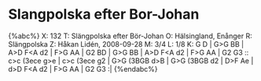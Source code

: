 # Slangpolska efter Bor-Johan

{%abc%}
X: 132
T: Slängpolska efter Bör-Johan
O: Hälsingland, Enånger
R: Slängpolska
Z: Håkan Lidén, 2008-09-28
M: 3/4
L: 1/8
K: G
D | G>G B<d c>B | A>D F<A d2 | F>G A<c B>A | G2 B<d g>D | G>G B<d c>B | 
A>D F<A d2 | F>G A<c B>A | G2 G3 :: c>c (3ece g>e | c>c (3ece g2 | 
G>G (3BGB d>B | G>G (3BGB d2 | D>F A<d f>e | d>D F<A d2 | F>G A<c B>A | G2 G3 :|
{%endabc%}

